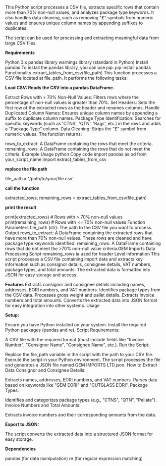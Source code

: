 This Python script processes a CSV file, extracts specific rows that contain more than 70% non-null values, and analyzes package type keywords. It also handles data cleaning, such as removing "£" symbols from numeric values and ensures unique column names by appending suffixes to duplicates.

The script can be used for processing and extracting meaningful data from large CSV files.

**Requirements**

Python 3.x
pandas library
warnings library (standard in Python)
Install pandas
To install the pandas library, you can use pip:
pip install pandas
Functionality
extract_tables_from_csv(file_path)
This function processes a CSV file located at file_path. It performs the following tasks:

**Load CSV: Reads the CSV into a pandas DataFrame.**

Extract Rows with > 70% Non-Null Values: Filters rows where the percentage of non-null values is greater than 70%.
Set Headers: Sets the first row of the extracted rows as the header and renames columns.
Handle Duplicated Column Names: Ensures unique column names by appending a suffix to duplicate column names.
Package Type Identification: Searches for specific keywords (such as 'CTNS', 'QTN', 'Bags', etc.) in the rows and adds a "Package Type" column.
Data Cleaning: Strips the "£" symbol from numeric values.
The function returns:

rows_to_extract: A DataFrame containing the rows that meet the criteria.
remaining_rows: A DataFrame containing the rows that do not meet the criteria.
Example Usage
python
Copy code
import pandas as pd
from your_script_name import extract_tables_from_csv

**replace the file path**

file_path = '/path/to/your/file.csv'

**call the function**

extracted_rows, remaining_rows = extract_tables_from_csv(file_path)

**print the result**

print(extracted_rows)  # Rows with > 70% non-null values
print(remaining_rows)  # Rows with <= 70% non-null values
Function Parameters
file_path (str): The path to the CSV file you want to process.
Output
rows_to_extract: A DataFrame containing the extracted rows that have more than 70% non-null values. These rows are cleaned and have package type keywords identified.
remaining_rows: A DataFrame containing rows that do not meet the >70% non-null value criteria.GEM Imports Data Processing Script 
remaining_rows ia used for header Level information
This script processes a CSV file containing import data and extracts key information such as consignor details, consignee details, VAT numbers, package types, and total amounts. The extracted data is formatted into JSON for easy storage and access.

**Features**
Extracts consignor and consignee details including names, addresses, EORI numbers, and VAT numbers.
Identifies package types from the CSV data.
Processes gross weight and pallet details.
Extracts invoice numbers and total amounts.
Converts the extracted data into JSON format for easy integration into other systems.
Usage

**Setup:**


Ensure you have Python installed on your system.
Install the required Python packages (pandas and re).
Script Requirements:

A CSV file with the required format (must include fields like "Invoice Number", "Consignor Name", "Consignee Name", etc.).
Run the Script:

Replace the file_path variable in the script with the path to your CSV file.
Execute the script in your Python environment.
The script processes the file and generates a JSON file named GEM IMPORTS LTD.json.
How to Extract Data
Consignor and Consignee Details:

Extracts names, addresses, EORI numbers, and VAT numbers.
Parses data based on keywords like "GEM EORI" and "CUTGLASS EORI".
Package Types:

Identifies and categorizes package types (e.g., "CTNS", "QTN", "Pellate").
Invoice Numbers and Total Amounts:

Extracts invoice numbers and their corresponding amounts from the data.

**Export to JSON:**


The script converts the extracted data into a structured JSON format for easy storage.

**Dependencies**

pandas (for data manipulation)
re (for regular expression matching)
